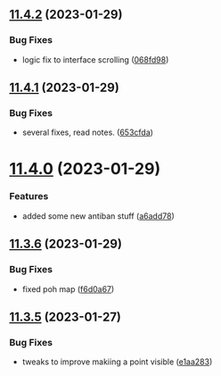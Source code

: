 ## [11.4.2](https://github.com/Torwent/WaspLib/compare/v11.4.1...v11.4.2) (2023-01-29)


### Bug Fixes

* logic fix to interface scrolling ([068fd98](https://github.com/Torwent/WaspLib/commit/068fd980cf19f45c473ed741c44ed9336d05747e))



## [11.4.1](https://github.com/Torwent/WaspLib/compare/v11.4.0...v11.4.1) (2023-01-29)


### Bug Fixes

* several fixes, read notes. ([653cfda](https://github.com/Torwent/WaspLib/commit/653cfdabf1e27b14bb318995fe5dbcc04c09072d))



# [11.4.0](https://github.com/Torwent/WaspLib/compare/v11.3.6...v11.4.0) (2023-01-29)


### Features

* added some new antiban stuff ([a6add78](https://github.com/Torwent/WaspLib/commit/a6add7834fbb663fae05cf8d656e7fb0f0ec371f))



## [11.3.6](https://github.com/Torwent/WaspLib/compare/v11.3.5...v11.3.6) (2023-01-29)


### Bug Fixes

* fixed poh map ([f6d0a67](https://github.com/Torwent/WaspLib/commit/f6d0a67da08041429a09a772566f003ed864f23a))



## [11.3.5](https://github.com/Torwent/WaspLib/compare/v11.3.4...v11.3.5) (2023-01-27)


### Bug Fixes

* tweaks to improve makiing a point visible ([e1aa283](https://github.com/Torwent/WaspLib/commit/e1aa2835ff2d1fe772480ab28a1ed8ff2df38e7c))



